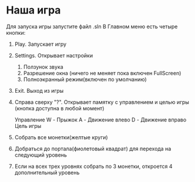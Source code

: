 # Наша игра
Для запуска игры запустите файл .sln
В Главном меню есть четыре кнопки:
1. Play. Запускает игру
2. Settings. Открывает настройки
    1) Ползунок звука
    2) Разрешение окна (ничего не меняет пока включен FullScreen)
    3) Полноэкранный режим(включен по умолчанию)
3. Exit. Выход из игры
4. Справа сверху "?". Открывает памятку с управлением и целью игры (кнопка доступна в любой момент)

    Управление
W - Прыжок
A - Движение влево
D - Движение вправо
    Цель игры
1. Собрать все монетки(желтые круги)
2. Добраться до портала(фиолетовый квадрат) для перехода на следующий уровень
3. Если на всех трех уровнях собрать по 3 монетки, откроется 4 дополнительный уровень